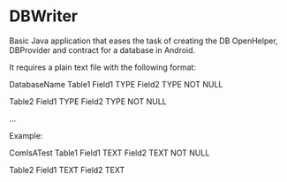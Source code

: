 DBWriter
========

Basic Java application that eases the task of creating the DB OpenHelper, DBProvider and contract for a database in Android.

It requires a plain text file with the following format:

DatabaseName
Table1
Field1 TYPE
Field2 TYPE NOT NULL

Table2
Field1 TYPE
Field2 TYPE NOT NULL

...

Example:

ComIsATest
Table1
Field1 TEXT
Field2 TEXT NOT NULL

Table2
Field1 TEXT
Field2 TEXT
